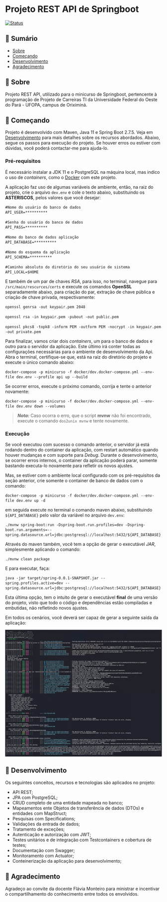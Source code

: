 # Projeto REST API de Springboot
[![Status](https://img.shields.io/badge/Status-Em%20Desenvolvimento-green)]()

## 📝 Sumário

- [Sobre](#about)
- [Começando](#started)
- [Desenvolvimento](#development)
- [Agradecimento](#thanks)

## 🧐 Sobre <a name = "about"></a>

Projeto REST API, utilizado para o minicurso de Springboot, pertencente à programação de Projeto de Carreiras TI da Universidade Federal do Oeste do Pará - UFOPA, campus de Oriximiná.

## 🚀 Começando <a name = "started"></a>

Projeto é desenvolvido com Maven, Java 11 e Spring Boot 2.7.5. Veja em [Desenvolvimento](#development) para mais detalhes sobre os recursos abordados.
Abaixo, segue os passos para execução do projeto. Se houver erros ou estiver com dúvidas, você poderá contactar-me para ajuda-lo. 

### Pré-requisitos

É necessário instalar a JDK 11 e o PostgreSQL na máquina local, mas indico o uso de _containers_, como o [Docker](https://www.docker.com/) com este projeto.

A aplicação faz uso de algumas variáveis de ambiente, então, na raiz do projeto, crie o arquivo ```dev.env``` e cole o texto abaixo, substituindo os **ASTERISCOS**, pelos valores que você desejar:
```
#Nome do usuário do banco de dados
API_USER=**********

#Senha do usuário do banco de dados
API_PASS=**********

#Nome do banco de dados aplicação 
API_DATABASE=**********

#Nome do esquema da aplicação
API_SCHEMA=**********

#Caminho absoluto do diretório do seu usuário de sistema
API_LOCAL=$HOME
```
E também de um par de chaves _RSA_, para isso, no terminal, navegue para ```/src/main/rescurces/certs``` e execute os comandos **OpenSSL** separadamente abaixo, para criação do par, extração de chave pública e criação de chave privada, respectivamente:
```
openssl genrsa -out keypair.pem 2048

openssl rsa -in keypair.pem -pubout -out public.pem

openssl pkcs8 -topk8 -inform PEM -outform PEM -nocrypt -in keypair.pem -out private.pem
```

Para finalizar, vamos criar dois _containers_, um para o banco de dados e outro para o servidor da aplicação. Este último irá conter todas as configurações necessárias para o ambiente de desenvolvimento da Api. Abra o terminal, certifique-se que, está na raiz do diretório do projeto e execute o único comando abaixo:
```
docker-compose -p minicurso -f docker/dev.docker-compose.yml --env-file dev.env --profile api up --build
```
Se ocorrer erros, execute o próximo comando, corrija e tente o anterior novamente:
```
docker-compose -p minicurso -f docker/dev.docker-compose.yml --env-file dev.env down --volumes
```

> **_Nota:_**  Caso ocorra o erro, que o script **mvnw** não foi encontrado, execute o comando ```dos2unix mvnw``` e tente novamente.

### Execução

Se você executou com sucesso o comando anterior, o servidor já está rodando dentro do container da aplicação, com restart automático quando houver mudanças e com suporte para _Debug_. Durante o desenvolvimento, se ocorrer erros internos, o container da aplicação poderá parar, somente bastando executa-lo novamente para refletir os novos ajustes.

Mas, se estiver com o ambiente local configurado com os pré-requisitos da seção anterior, crie somente o container de banco de dados com o comando:
```
docker-compose -p minicurso -f docker/dev.docker-compose.yml --env-file dev.env up -d
```
em seguida execute no terminal o comando maven abaixo, substituindo ```${API_DATABASE}``` pelo valor da variável no arquivo ```dev.env```:
```
./mvnw spring-boot:run -Dspring-boot.run.profiles=dev -Dspring-boot.run.arguments=--spring.datasource.url=jdbc:postgresql://localhost:5432/${API_DATABASE}
```
Através do maven também, você tem a opção de gerar o executável _JAR_, simplesmente aplicando o comando:
```
./mvnw clean package
```
E para executar, faça:
```
java -jar target/spring-0.0.1-SNAPSHOT.jar --spring.profiles.active=dev --spring.datasource.url=jdbc:postgresql://localhost:5432/${API_DATABASE}
```
Esta última opção, tem o intuito de gerar o executável **final** de uma versão do projeto, visto que todo o código e dependências estão compiladas e embutidas, não refletindo novos ajustes.  

Em todos os cenários, você deverá ser capaz de gerar a seguinte saída da aplicação:

![spring_output](spring.jpg)

## 🔧 Desenvolvimento <a name = "development"></a>

Os seguintes conceitos, recursos e tecnologias são aplicados no projeto:

- API REST;
- JPA com PostgreSQL;
- CRUD completo de uma entidade mapeada no banco;
- Mapeamentos ente Objetos de transferência de dados (DTOs) e entidades com MapStruct;
- Pesquisas com Specifications;
- Validações da entrada de dados;
- Tratamento de exceções;
- Autenticação e autorização com JWT;
- Testes unitários e de integração com Testcontainers e cobertura de testes;
- Documentação com Swagger;
- Monitoramento com Actuator;
- Conteinerização da aplicação para desenvolvimento;

## 🎉 Agradecimento <a name = "thanks"></a>
Agradeço ao convite da docente Flávia Monteiro para ministrar e incentivar o compartilhamento do conhecimento entre todos os envolvidos.